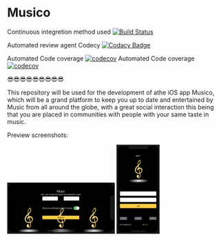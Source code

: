 # **Musico**

Continuous integretion method used [![Build Status](https://app.bitrise.io/app/19aa399bb0ad0cba/status.svg?token=uhXx5jaVWCvHg16khFczHQ)](https://app.bitrise.io/app/19aa399bb0ad0cba)

Automated review agent Codecy [![Codacy Badge](https://api.codacy.com/project/badge/Grade/351c465aadc446439d011077807fcdd7)](https://app.codacy.com/manual/NathanDVT/Musico?utm_source=github.com&utm_medium=referral&utm_content=NathanDVT/Musico&utm_campaign=Badge_Grade_Dashboard)

Automated Code coverage [![codecov](https://codecov.io/gh/NathanDVT/Musico/branch/master/graph/badge.svg)](https://codecov.io/gh/NathanDVT/Musico)
Automated Code coverage [![codecov](https://codecov.io/gh/NathanDVT/Musico/branch/development/graph/badge.svg)](https://codecov.io/gh/NathanDVT/Musico)

:sunglasses::sunglasses::sunglasses::sunglasses::sunglasses::sunglasses::sunglasses::sunglasses::sunglasses:

This repository will be used for the development of athe iOS app Musico, which will be a grand platform to keep you up to date and entertained by Music from all around the globe, with a great social interaction this being that you are placed in communities with people with your same taste in music.

Preview screenshots:

<img src="register_screen_p.png" width="250" > </img>
<img src="login_screen_l.png" width="100" > </img>
